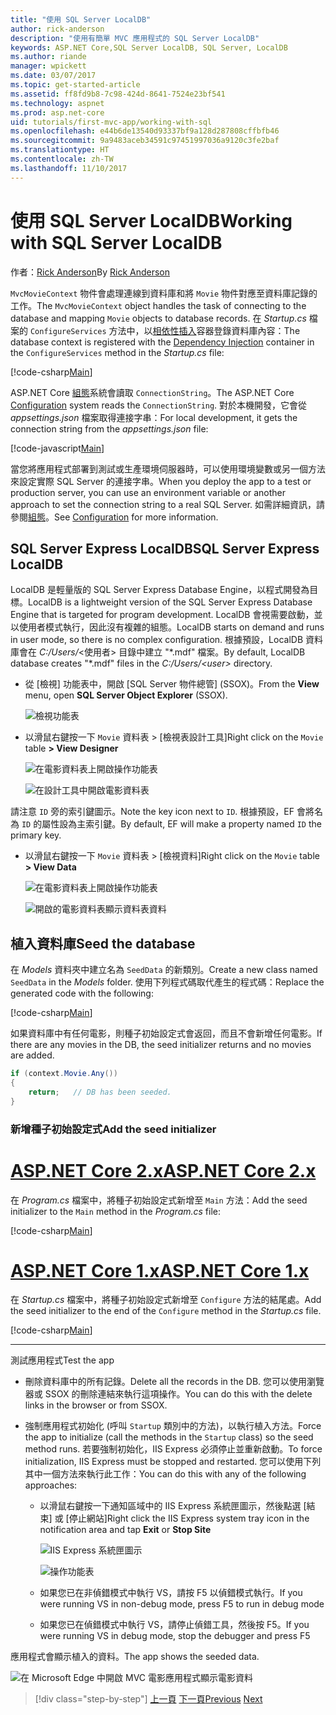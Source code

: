 ```yaml
---
title: "使用 SQL Server LocalDB"
author: rick-anderson
description: "使用有簡單 MVC 應用程式的 SQL Server LocalDB"
keywords: ASP.NET Core,SQL Server LocalDB, SQL Server, LocalDB
ms.author: riande
manager: wpickett
ms.date: 03/07/2017
ms.topic: get-started-article
ms.assetid: ff8fd9b8-7c98-424d-8641-7524e23bf541
ms.technology: aspnet
ms.prod: asp.net-core
uid: tutorials/first-mvc-app/working-with-sql
ms.openlocfilehash: e44b6de13540d93337bf9a128d287808cffbfb46
ms.sourcegitcommit: 9a9483aceb34591c97451997036a9120c3fe2baf
ms.translationtype: HT
ms.contentlocale: zh-TW
ms.lasthandoff: 11/10/2017
---
```

# <a name="working-with-sql-server-localdb"></a><span data-ttu-id="b11ef-104">使用 SQL Server LocalDB</span><span class="sxs-lookup"><span data-stu-id="b11ef-104">Working with SQL Server LocalDB</span></span>

<span data-ttu-id="b11ef-105">作者：[Rick Anderson](https://twitter.com/RickAndMSFT)</span><span class="sxs-lookup"><span data-stu-id="b11ef-105">By [Rick Anderson](https://twitter.com/RickAndMSFT)</span></span>

<span data-ttu-id="b11ef-106">`MvcMovieContext` 物件會處理連線到資料庫和將 `Movie` 物件對應至資料庫記錄的工作。</span><span class="sxs-lookup"><span data-stu-id="b11ef-106">The `MvcMovieContext` object handles the task of connecting to the database and mapping `Movie` objects to database records.</span></span> <span data-ttu-id="b11ef-107">在 *Startup.cs* 檔案的 `ConfigureServices` 方法中，以[相依性插入](xref:fundamentals/dependency-injection)容器登錄資料庫內容：</span><span class="sxs-lookup"><span data-stu-id="b11ef-107">The database context is registered with the [Dependency Injection](xref:fundamentals/dependency-injection) container in the `ConfigureServices` method in the *Startup.cs* file:</span></span>

[!code-csharp[Main](../../tutorials/first-mvc-app/start-mvc/sample/MvcMovie/Startup.cs?name=ConfigureServices&highlight=6-7)]

<span data-ttu-id="b11ef-108">ASP.NET Core [組態](xref:fundamentals/configuration)系統會讀取 `ConnectionString`。</span><span class="sxs-lookup"><span data-stu-id="b11ef-108">The ASP.NET Core [Configuration](xref:fundamentals/configuration) system reads the `ConnectionString`.</span></span> <span data-ttu-id="b11ef-109">對於本機開發，它會從 *appsettings.json* 檔案取得連接字串：</span><span class="sxs-lookup"><span data-stu-id="b11ef-109">For local development, it gets the connection string from the *appsettings.json* file:</span></span>

[!code-javascript[Main](start-mvc/sample/MvcMovie/appsettings.json?highlight=2&range=8-10)]

<span data-ttu-id="b11ef-110">當您將應用程式部署到測試或生產環境伺服器時，可以使用環境變數或另一個方法來設定實際 SQL Server 的連接字串。</span><span class="sxs-lookup"><span data-stu-id="b11ef-110">When you deploy the app to a test or production server, you can use an environment variable or another approach to set the connection string to a real SQL Server.</span></span> <span data-ttu-id="b11ef-111">如需詳細資訊，請參閱[組態](xref:fundamentals/configuration)。</span><span class="sxs-lookup"><span data-stu-id="b11ef-111">See [Configuration](xref:fundamentals/configuration) for more information.</span></span>

## <a name="sql-server-express-localdb"></a><span data-ttu-id="b11ef-112">SQL Server Express LocalDB</span><span class="sxs-lookup"><span data-stu-id="b11ef-112">SQL Server Express LocalDB</span></span>

<span data-ttu-id="b11ef-113">LocalDB 是輕量版的 SQL Server Express Database Engine，以程式開發為目標。</span><span class="sxs-lookup"><span data-stu-id="b11ef-113">LocalDB is a lightweight version of the SQL Server Express Database Engine that is targeted for program development.</span></span> <span data-ttu-id="b11ef-114">LocalDB 會視需要啟動，並以使用者模式執行，因此沒有複雜的組態。</span><span class="sxs-lookup"><span data-stu-id="b11ef-114">LocalDB starts on demand and runs in user mode, so there is no complex configuration.</span></span> <span data-ttu-id="b11ef-115">根據預設，LocalDB 資料庫會在 *C:/Users/*\<使用者\> 目錄中建立 "\*.mdf" 檔案。</span><span class="sxs-lookup"><span data-stu-id="b11ef-115">By default, LocalDB database creates "\*.mdf" files in the *C:/Users/\<user\>* directory.</span></span>

* <span data-ttu-id="b11ef-116">從 [檢視] 功能表中，開啟 [SQL Server 物件總管] (SSOX)。</span><span class="sxs-lookup"><span data-stu-id="b11ef-116">From the **View** menu, open **SQL Server Object Explorer** (SSOX).</span></span>

  ![檢視功能表](working-with-sql/_static/ssox.png)

* <span data-ttu-id="b11ef-118">以滑鼠右鍵按一下 `Movie` 資料表 > [檢視表設計工具]</span><span class="sxs-lookup"><span data-stu-id="b11ef-118">Right click on the `Movie` table **> View Designer**</span></span>

  ![在電影資料表上開啟操作功能表](working-with-sql/_static/design.png)

  ![在設計工具中開啟電影資料表](working-with-sql/_static/dv.png)

<span data-ttu-id="b11ef-121">請注意 `ID` 旁的索引鍵圖示。</span><span class="sxs-lookup"><span data-stu-id="b11ef-121">Note the key icon next to `ID`.</span></span> <span data-ttu-id="b11ef-122">根據預設，EF 會將名為 `ID` 的屬性設為主索引鍵。</span><span class="sxs-lookup"><span data-stu-id="b11ef-122">By default, EF will make a property named `ID` the primary key.</span></span>

* <span data-ttu-id="b11ef-123">以滑鼠右鍵按一下 `Movie` 資料表 > [檢視資料]</span><span class="sxs-lookup"><span data-stu-id="b11ef-123">Right click on the `Movie` table **> View Data**</span></span>

  ![在電影資料表上開啟操作功能表](working-with-sql/_static/ssox2.png)

  ![開啟的電影資料表顯示資料表資料](working-with-sql/_static/vd22.png)

## <a name="seed-the-database"></a><span data-ttu-id="b11ef-126">植入資料庫</span><span class="sxs-lookup"><span data-stu-id="b11ef-126">Seed the database</span></span>

<span data-ttu-id="b11ef-127">在 *Models* 資料夾中建立名為 `SeedData` 的新類別。</span><span class="sxs-lookup"><span data-stu-id="b11ef-127">Create a new class named `SeedData` in the *Models* folder.</span></span> <span data-ttu-id="b11ef-128">使用下列程式碼取代產生的程式碼：</span><span class="sxs-lookup"><span data-stu-id="b11ef-128">Replace the generated code with the following:</span></span>

[!code-csharp[Main](start-mvc/sample/MvcMovie/Models/SeedData.cs?name=snippet_1)]

<span data-ttu-id="b11ef-129">如果資料庫中有任何電影，則種子初始設定式會返回，而且不會新增任何電影。</span><span class="sxs-lookup"><span data-stu-id="b11ef-129">If there are any movies in the DB, the seed initializer returns and no movies are added.</span></span>

```csharp
if (context.Movie.Any())
{
    return;   // DB has been seeded.
}
```

<a name="si"></a>
### <a name="add-the-seed-initializer"></a><span data-ttu-id="b11ef-130">新增種子初始設定式</span><span class="sxs-lookup"><span data-stu-id="b11ef-130">Add the seed initializer</span></span>

# <a name="aspnet-core-2xtabaspnetcore2x"></a>[<span data-ttu-id="b11ef-131">ASP.NET Core 2.x</span><span class="sxs-lookup"><span data-stu-id="b11ef-131">ASP.NET Core 2.x</span></span>](#tab/aspnetcore2x)

<span data-ttu-id="b11ef-132">在 *Program.cs* 檔案中，將種子初始設定式新增至 `Main` 方法：</span><span class="sxs-lookup"><span data-stu-id="b11ef-132">Add the seed initializer to the `Main` method in the *Program.cs* file:</span></span>

[!code-csharp[Main](start-mvc/sample/MvcMovie/Program.cs?highlight=6,14-32)]

# <a name="aspnet-core-1xtabaspnetcore1x"></a>[<span data-ttu-id="b11ef-133">ASP.NET Core 1.x</span><span class="sxs-lookup"><span data-stu-id="b11ef-133">ASP.NET Core 1.x</span></span>](#tab/aspnetcore1x)

<span data-ttu-id="b11ef-134">在 *Startup.cs* 檔案中，將種子初始設定式新增至 `Configure` 方法的結尾處。</span><span class="sxs-lookup"><span data-stu-id="b11ef-134">Add the seed initializer to the end of the `Configure` method in the *Startup.cs* file.</span></span>

[!code-csharp[Main](start-mvc/sample/MvcMovie/Startup.cs?highlight=9&name=snippet_seed)]

---

<span data-ttu-id="b11ef-135">測試應用程式</span><span class="sxs-lookup"><span data-stu-id="b11ef-135">Test the app</span></span>

* <span data-ttu-id="b11ef-136">刪除資料庫中的所有記錄。</span><span class="sxs-lookup"><span data-stu-id="b11ef-136">Delete all the records in the DB.</span></span> <span data-ttu-id="b11ef-137">您可以使用瀏覽器或 SSOX 的刪除連結來執行這項操作。</span><span class="sxs-lookup"><span data-stu-id="b11ef-137">You can do this with the delete links in the browser or from SSOX.</span></span>
* <span data-ttu-id="b11ef-138">強制應用程式初始化 (呼叫 `Startup` 類別中的方法)，以執行植入方法。</span><span class="sxs-lookup"><span data-stu-id="b11ef-138">Force the app to initialize (call the methods in the `Startup` class) so the seed method runs.</span></span> <span data-ttu-id="b11ef-139">若要強制初始化，IIS Express 必須停止並重新啟動。</span><span class="sxs-lookup"><span data-stu-id="b11ef-139">To force initialization, IIS Express must be stopped and restarted.</span></span> <span data-ttu-id="b11ef-140">您可以使用下列其中一個方法來執行此工作：</span><span class="sxs-lookup"><span data-stu-id="b11ef-140">You can do this with any of the following approaches:</span></span>

  * <span data-ttu-id="b11ef-141">以滑鼠右鍵按一下通知區域中的 IIS Express 系統匣圖示，然後點選 [結束] 或 [停止網站]</span><span class="sxs-lookup"><span data-stu-id="b11ef-141">Right click the IIS Express system tray icon in the notification area and tap **Exit** or **Stop Site**</span></span>

    ![IIS Express 系統匣圖示](working-with-sql/_static/iisExIcon.png)

    ![操作功能表](working-with-sql/_static/stopIIS.png)

   * <span data-ttu-id="b11ef-144">如果您已在非偵錯模式中執行 VS，請按 F5 以偵錯模式執行。</span><span class="sxs-lookup"><span data-stu-id="b11ef-144">If you were running VS in non-debug mode, press F5 to run in debug mode</span></span>
   * <span data-ttu-id="b11ef-145">如果您已在偵錯模式中執行 VS，請停止偵錯工具，然後按 F5。</span><span class="sxs-lookup"><span data-stu-id="b11ef-145">If you were running VS in debug mode, stop the debugger and press F5</span></span>
   
<span data-ttu-id="b11ef-146">應用程式會顯示植入的資料。</span><span class="sxs-lookup"><span data-stu-id="b11ef-146">The app shows the seeded data.</span></span>

![在 Microsoft Edge 中開啟 MVC 電影應用程式顯示電影資料](working-with-sql/_static/m55.png)

>[!div class="step-by-step"]
<span data-ttu-id="b11ef-148">[上一頁](adding-model.md)
[下一頁](controller-methods-views.md)</span><span class="sxs-lookup"><span data-stu-id="b11ef-148">[Previous](adding-model.md)
[Next](controller-methods-views.md)</span></span>  
